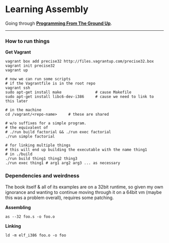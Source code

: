 # Learning Assembly

Going through __[Programming From The Ground Up](http://mirrors.fe.up.pt/pub/nongnu//pgubook/ProgrammingGroundUp-1-0-booksize.pdf)__.

---

### How to run things

__Get Vagrant__

```
vagrant box add precise32 http://files.vagrantup.com/precise32.box
vagrant init precise32
vagrant up

# now we can run some scripts
# if the Vagrantfile is in the root repo
vagrant ssh
sudo apt-get install make               # cause Makefile
sudo apt-get install libc6-dev-i386     # cause we need to link to this later

# in the machine
cd /vagrant/<repo-name>     # these are shared

# w/o suffixes for a simple program.
# the equivalent of
# ./run build factorial && ./run exec factorial
./run simple factorial

# for linking multiple things
# this will end up building the executable with the name thing1
# in ./build
./run build thing1 thing2 thing3
./run exec thing1 # arg1 arg2 arg3 ... as necessary
```

### Dependencies and weirdness

The book itself & all of its examples are on a 32bit runtime, so given my own
ignorance and wanting to continue moving through it on a 64bit vm (maybe this was a
problem overall), requires some patching.

__Assembling__

```
as --32 foo.s -o foo.o
```

__Linking__

```
ld -m elf_i386 foo.o -o foo
```
